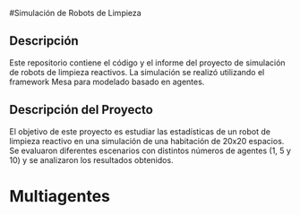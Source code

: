 #Simulación de Robots de Limpieza
## Descripción

Este repositorio contiene el código y el informe del proyecto de simulación de robots de limpieza reactivos. La simulación se realizó utilizando el framework Mesa para modelado basado en agentes.

## Descripción del Proyecto

El objetivo de este proyecto es estudiar las estadísticas de un robot de limpieza reactivo en una simulación de una habitación de 20x20 espacios. Se evaluaron diferentes escenarios con distintos números de agentes (1, 5 y 10) y se analizaron los resultados obtenidos.

# Multiagentes
